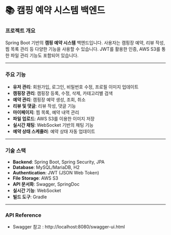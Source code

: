 # 📚 캠핑 예약 시스템 백엔드

### 프로젝트 개요
Spring Boot 기반의 **캠핑 예약 시스템** 백엔드입니다. 사용자는 캠핑장 예약, 리뷰 작성, 찜 목록 관리 등 다양한 기능을 사용할 수 있습니다. JWT를 활용한 인증, AWS S3를 통한 파일 관리 기능도 포함되어 있습니다.

---

### 주요 기능

- **유저 관리**: 회원가입, 로그인, 비밀번호 수정, 프로필 이미지 업데이트
- **캠핑장 관리**: 캠핑장 등록, 수정, 삭제, 카테고리별 검색
- **예약 관리**: 캠핑장 예약 생성, 조회, 취소
- **리뷰 및 댓글**: 리뷰 작성, 댓글 기능
- **마이페이지**: 찜 목록, 예약 내역 관리
- **파일 업로드**: AWS S3를 이용한 이미지 저장
- **실시간 채팅**: WebSocket 기반의 채팅 기능
- **예약 상태 스케줄러**: 예약 상태 자동 업데이트

---

### 기술 스택

- **Backend**: Spring Boot, Spring Security, JPA
- **Database**: MySQL/MariaDB, H2
- **Authentication**: JWT (JSON Web Token)
- **File Storage**: AWS S3
- **API 문서화**: Swagger, SpringDoc
- **실시간 기능**: WebSocket
- **빌드 도구**: Gradle

---

### API Reference

- Swagger 참고 : http://localhost:8080/swagger-ui.html
